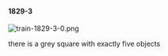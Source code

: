 #### 1829-3
![train-1829-3-0.png](https://github.com/lil-lab/nlvr/raw/master/nlvr/train/images/39/train-1829-3-0.png "train-1829-3-0.png")

there is a grey square with exactly five objects